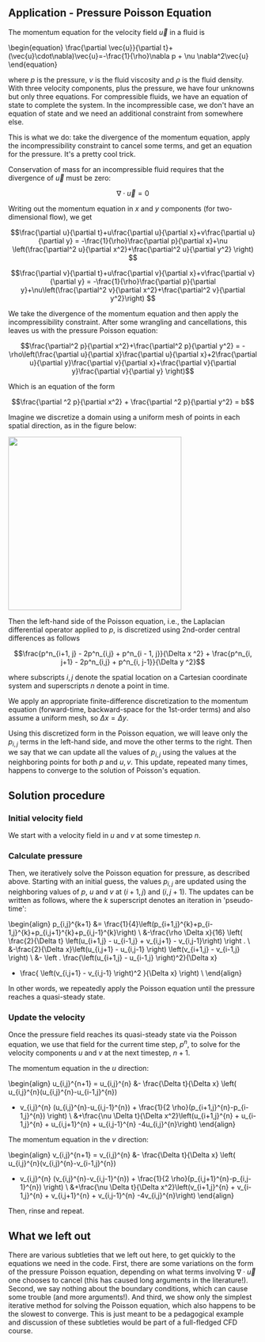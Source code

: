 
## Application - Pressure Poisson Equation

The momentum equation for the velocity field $\vec{u}$ in a fluid is

\begin{equation}
\frac{\partial \vec{u}}{\partial t}+(\vec{u}\cdot\nabla)\vec{u}=-\frac{1}{\rho}\nabla p + \nu \nabla^2\vec{u}
\end{equation}

where $p$ is the pressure, $\nu$ is the fluid viscosity and $\rho$ is the fluid density. With three velocity components, plus the pressure, we have four unknowns but only three equations. For compressible fluids, we have an equation of state to complete the system. In the incompressible case, we don't have an equation of state and we need an additional constraint from somewhere else. 

This is what we do: take the divergence of the momentum equation, apply the incompressibility constraint to cancel some terms, and get an equation for the pressure. It's a pretty cool trick.

Conservation of mass for an incompressible fluid requires that the divergence of $\vec{u}$ must be zero:

$$\nabla \cdot \vec{u} = 0$$

Writing out the momentum equation in $x$ and $y$ components (for two-dimensional flow), we get

$$\frac{\partial u}{\partial t}+u\frac{\partial u}{\partial x}+v\frac{\partial u}{\partial y} = -\frac{1}{\rho}\frac{\partial p}{\partial x}+\nu \left(\frac{\partial^2 u}{\partial x^2}+\frac{\partial^2 u}{\partial y^2} \right) $$


$$\frac{\partial v}{\partial t}+u\frac{\partial v}{\partial x}+v\frac{\partial v}{\partial y} = -\frac{1}{\rho}\frac{\partial p}{\partial y}+\nu\left(\frac{\partial^2 v}{\partial x^2}+\frac{\partial^2 v}{\partial y^2}\right) $$

We take the divergence of the momentum equation and then apply the incompressibility constraint.  After some wrangling and cancellations, this leaves us with the pressure Poisson equation:

$$\frac{\partial^2 p}{\partial x^2}+\frac{\partial^2 p}{\partial y^2} = -\rho\left(\frac{\partial u}{\partial x}\frac{\partial u}{\partial x}+2\frac{\partial u}{\partial y}\frac{\partial v}{\partial x}+\frac{\partial v}{\partial y}\frac{\partial v}{\partial y} \right)$$

Which is an equation of the form

$$\frac{\partial ^2 p}{\partial x^2} + \frac{\partial ^2 p}{\partial y^2} = b$$

Imagine we discretize a domain using a uniform mesh of points in each spatial direction, as in the figure below:

<img src='../figures/2dgrid.svg' width=350>

Then the left-hand side of the Poisson equation, i.e., the Laplacian differential operator applied to $p$, is discretized using 2nd-order central differences as follows


$$\frac{p^n_{i+1, j} - 2p^n_{i,j} + p^n_{i - 1, j}}{\Delta x ^2} + \frac{p^n_{i, j+1} - 2p^n_{i,j} + p^n_{i, j-1}}{\Delta y ^2}$$



where subscripts $i,j$ denote the spatial location on a Cartesian coordinate system and superscripts $n$ denote a point in time.

We apply an appropriate finite-difference discretization to the momentum equation (forward-time, backward-space for the 1st-order terms) and also assume a uniform mesh, so $\Delta x = \Delta y$.


Using this discretized form in the Poisson equation, we will leave only the $p_{i,j}$ terms in the left-hand side, and move the other terms to the right. Then we say that we can update all the values of $p_{i,j}$ using the values at the neighboring points for both $p$ and $u, v$. This update, repeated many times, happens to converge to the solution of Poisson's equation.

## Solution procedure

### Initial velocity field

We start with a velocity field in $u$ and $v$ at some timestep $n$. 

### Calculate pressure

Then, we iteratively solve the Poisson equation for pressure, as described above. Starting with an initial guess, the values $p_{i,j}$ are updated using the neighboring values of $p$, $u$ and $v$ at $(i+1,j)$ and $(i,j+1)$. The updates can be written as follows, where the $k$ superscript denotes an iteration in 'pseudo-time':


\begin{align}
p_{i,j}^{k+1} &= \frac{1}{4}\left(p_{i+1,j}^{k}+p_{i-1,j}^{k}+p_{i,j+1}^{k}+p_{i,j-1}^{k}\right) \\
&-\frac{\rho \Delta x}{16} \left( \frac{2}{\Delta t} \left(u_{i+1,j} - u_{i-1,j} + v_{i,j+1} - v_{i,j-1}\right) \right . \\
&-\frac{2}{\Delta x}\left(u_{i,j+1} - u_{i,j-1} \right) \left(v_{i+1,j} - v_{i-1,j} \right) \\
&- \left . \frac{\left(u_{i+1,j} - u_{i-1,j} \right)^2}{\Delta x} 
- \frac{ \left(v_{i,j+1} - v_{i,j-1} \right)^2 }{\Delta x} \right) \\
\end{align}

In other words, we repeatedly apply the Poisson equation until the pressure reaches a quasi-steady state.

### Update the velocity

Once the pressure field reaches its quasi-steady state via the Poisson equation, we use that field for the current time step, $p^n$, to solve for the velocity components $u$ and $v$ at the next timestep, $n+1$.

The momentum equation in the $u$ direction:

\begin{align}
u_{i,j}^{n+1} = u_{i,j}^{n} &- \frac{\Delta t}{\Delta x} \left( u_{i,j}^{n}(u_{i,j}^{n}-u_{i-1,j}^{n})
+ v_{i,j}^{n} (u_{i,j}^{n}-u_{i,j-1}^{n}) + \frac{1}{2 \rho}(p_{i+1,j}^{n}-p_{i-1,j}^{n}) \right) \\
&+\frac{\nu \Delta t}{\Delta x^2}\left(u_{i+1,j}^{n} + u_{i-1,j}^{n} + u_{i,j+1}^{n} + u_{i,j-1}^{n} -4u_{i,j}^{n}\right)
\end{align}

The momentum equation in the $v$ direction:

\begin{align}
v_{i,j}^{n+1} = v_{i,j}^{n} &- \frac{\Delta t}{\Delta x} \left( u_{i,j}^{n}(v_{i,j}^{n}-v_{i-1,j}^{n})
+ v_{i,j}^{n} (v_{i,j}^{n}-v_{i,j-1}^{n}) + \frac{1}{2 \rho}(p_{i,j+1}^{n}-p_{i,j-1}^{n}) \right) \\
&+\frac{\nu \Delta t}{\Delta x^2}\left(v_{i+1,j}^{n} + v_{i-1,j}^{n} + v_{i,j+1}^{n} + v_{i,j-1}^{n} -4v_{i,j}^{n}\right)
\end{align}



Then, rinse and repeat.

## What we left out

There are various subtleties that we left out here, to get quickly to the equations we need in the code. First, there are some variations on the form of the pressure Poisson equation, depending on what terms involving $\nabla\cdot\vec{u}$ one chooses to cancel (this has caused long arguments in the literature!). Second, we say nothing about the boundary conditions, which can cause some trouble (and more arguments!). And third, we show only the simplest iterative method for solving the Poisson equation, which also happens to be the slowest to converge. This is just meant to be a pedagogical example and discussion of these subtleties would be part of a full-fledged CFD course.
